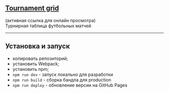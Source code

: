 ## [Tournament grid](https://Kventista.github.io/Tournament__grid/)
(активная ссылка для онлайн просмотра)<br>
Турнирная таблица футбольных матчей
***



## Установка и запуск
* копировать репозиторий;
* установить Webpack;
* установить npm;
* `npm run dev` - запуск локально для разработки
* `npm run build` - сборка бандла для production
* `npm run deploy` - обновление версии на GitHub Pages